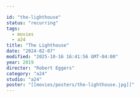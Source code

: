 ```yaml
---

id: "the-lighthouse"
status: "recurring"
tags:
  - movies
  - a24
title: "The Lighthouse"
date: "2024-02-07"
modified: "2025-10-16 16:41:56 GMT-04:00"
year: 2019
director: "Robert Eggers"
category: "a24"
studio: "a24"
poster: "[[movies/posters/the-lighthouse.jpg]]"
---
```

